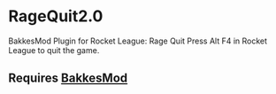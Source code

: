 # RageQuit2.0
BakkesMod Plugin for Rocket League: Rage Quit
Press Alt F4 in Rocket League to quit the game.

## Requires [BakkesMod](https://bakkesmod.com/)
